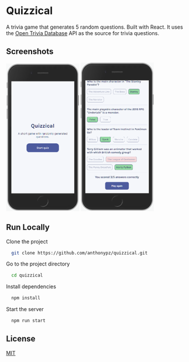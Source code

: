# Quizzical

A trivia game that generates 5 random questions. Built with React. It uses the [Open Trivia Database](https://opentdb.com/) API as the source for trivia questions.

## Screenshots


<img src="https://github.com/anthonypz/quizzical/blob/main/docs/images/quizzical.png" width=200> <img src="https://github.com/anthonypz/quizzical/blob/main/docs/images/quizzical2.png" width=200>

## Run Locally

Clone the project

```bash
  git clone https://github.com/anthonypz/quizzical.git
```

Go to the project directory

```bash
  cd quizzical
```

Install dependencies

```bash
  npm install
```

Start the server

```bash
  npm run start
```

## License

[MIT](https://choosealicense.com/licenses/mit/)
